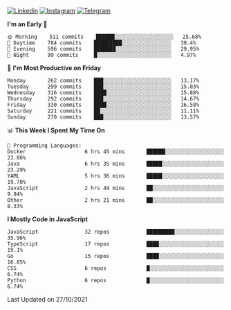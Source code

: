 [![Linkedin](https://img.shields.io/badge/-Archie-blue?style=flat-square&labelColor=gray&logo=Linkedin&logoColor=white&link=https://www.linkedin.com/in/archisdi)](https://www.linkedin.com/in/archisdi)
[![Instagram](https://img.shields.io/badge/-@archisdi-orange?style=flat-square&labelColor=gray&logo=Instagram&logoColor=white&link=https://www.instagram.com/archisdi)](https://www.instagram.com/archisdi)
[![Telegram](https://img.shields.io/badge/-aai-informational?style=flat-square&labelColor=gray&logo=telegram&logoColor=white&link=https://t.me/archisdi)](https://t.me/archisdi)

<!--START_SECTION:waka-->
**I'm an Early 🐤** 

```text
🌞 Morning    511 commits    ██████░░░░░░░░░░░░░░░░░░░   25.68% 
🌆 Daytime    784 commits    █████████░░░░░░░░░░░░░░░░   39.4% 
🌃 Evening    596 commits    ███████░░░░░░░░░░░░░░░░░░   29.95% 
🌙 Night      99 commits     █░░░░░░░░░░░░░░░░░░░░░░░░   4.97%

```
📅 **I'm Most Productive on Friday** 

```text
Monday       262 commits    ███░░░░░░░░░░░░░░░░░░░░░░   13.17% 
Tuesday      299 commits    ███░░░░░░░░░░░░░░░░░░░░░░   15.03% 
Wednesday    316 commits    ████░░░░░░░░░░░░░░░░░░░░░   15.88% 
Thursday     292 commits    ███░░░░░░░░░░░░░░░░░░░░░░   14.67% 
Friday       330 commits    ████░░░░░░░░░░░░░░░░░░░░░   16.58% 
Saturday     221 commits    ██░░░░░░░░░░░░░░░░░░░░░░░   11.11% 
Sunday       270 commits    ███░░░░░░░░░░░░░░░░░░░░░░   13.57%

```


📊 **This Week I Spent My Time On** 

```text
💬 Programming Languages: 
Docker                   6 hrs 45 mins       ██████░░░░░░░░░░░░░░░░░░░   23.86% 
Java                     6 hrs 35 mins       █████░░░░░░░░░░░░░░░░░░░░   23.29% 
YAML                     5 hrs 36 mins       █████░░░░░░░░░░░░░░░░░░░░   19.78% 
JavaScript               2 hrs 49 mins       ██░░░░░░░░░░░░░░░░░░░░░░░   9.94% 
Other                    2 hrs 21 mins       ██░░░░░░░░░░░░░░░░░░░░░░░   8.33%

```

**I Mostly Code in JavaScript** 

```text
JavaScript               32 repos            █████████░░░░░░░░░░░░░░░░   35.96% 
TypeScript               17 repos            ████░░░░░░░░░░░░░░░░░░░░░   19.1% 
Go                       15 repos            ████░░░░░░░░░░░░░░░░░░░░░   16.85% 
CSS                      6 repos             █░░░░░░░░░░░░░░░░░░░░░░░░   6.74% 
Python                   6 repos             █░░░░░░░░░░░░░░░░░░░░░░░░   6.74%

```



 Last Updated on 27/10/2021
<!--END_SECTION:waka-->